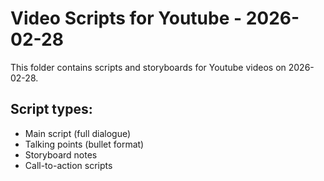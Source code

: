# Video Scripts for Youtube - 2026-02-28

This folder contains scripts and storyboards for Youtube videos on 2026-02-28.

## Script types:
- Main script (full dialogue)
- Talking points (bullet format)
- Storyboard notes
- Call-to-action scripts
